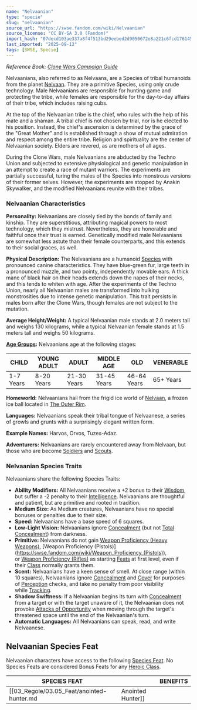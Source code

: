 ```yaml
---
name: "Nelvaanian"
type: "specie"
slug: "nelvaanian"
source_url: "https://swse.fandom.com/wiki/Nelvaanian"
source_license: "CC BY-SA 3.0 (Fandom)"
import_hash: "07decd103ae337a8f4f513bd29eebed2d9050672e8a221c6fcd1761457ccf826"
last_imported: "2025-09-12"
tags: [SWSE, Specie]
---
```

*Reference Book: [Clone Wars Campaign Guide](https://swse.fandom.com/wiki/Star_Wars_Saga_Edition_Clone_Wars_Campaign_Guide)*

Nelvaanians, also referred to as Nelvaans, are a Species of tribal humanoids from the planet [Nelvaan](https://swse.fandom.com/wiki/Nelvaan). They are a primitive Species, using only crude technology. Male Nelvaanians are responsible for hunting game and protecting the tribe, while females are responsible for the day-to-day affairs of their tribe, which includes raising cubs.

At the top of the Nelvaanian tribe is the chief, who rules with the help of his mate and a shaman. A tribal chief is not chosen by trial, nor is he elected to his position. Instead, the chief's ascension is determined by the grace of the "Great Mother" and is established through a show of mutual admiration and respect among the entire tribe. Religion and spirituality are the center of Nelvaanian society. Elders are revered, as are mothers of all ages.

During the Clone Wars, male Nelvaanians are abducted by the Techno Union and subjected to extensive physiological and genetic manipulation in an attempt to create a race of mutant warriors. The experiments are partially successful, turing the males of the Species into monstrous versions of their former selves. However, the experiments are stopped by Anakin Skywalker, and the modified Nelvaanians reunite with their tribes.

### Nelvaanian Characteristics

**Personality:** Nelvaanians are closely tied by the bonds of family and kinship. They are superstitious, attributing magical powers to most technology, which they mistrust. Nevertheless, they are honorable and faithful once their trust is earned. Genetically modified male Nelvaanians are somewhat less astute than their female counterparts, and this extends to their social graces, as well.

**Physical Description:** The Nelvaanians are a humanoid [Species](https://swse.fandom.com/wiki/Species) with pronounced canine characteristics. They have blue-green fur, large teeth in a pronounced muzzle, and two pointy, independently movable ears. A thick mane of black hair on their heads extends down the napes of their necks, and this tends to whiten with age. After the experiments of the Techno Union, nearly all Nelvaanian males are transformed into hulking monstrosities due to intense genetic manipulation. This trait persists in males born after the Clone Wars, though females are not subject to the mutation.

**Average Height/Weight:** A typical Nelvaanian male stands at 2.0 meters tall and weighs 130 kilograms, while a typical Nelvaanian female stands at 1.5 meters tall and weighs 50 kilograms.

**[Age Groups](https://swse.fandom.com/wiki/Age_Groups):** Nelvaanians age at the following stages:

| CHILD | YOUNG ADULT | ADULT | MIDDLE AGE | OLD | VENERABLE |
| --- | --- | --- | --- | --- | --- |
| 1-7 Years | 8-20 Years | 21-30 Years | 31-45 Years | 46-64 Years | 65+ Years |

**Homeworld:** Nelvaanians hail from the frigid ice world of [Nelvaan](https://swse.fandom.com/wiki/Nelvaan), a frozen ice ball located in [The Outer Rim](https://swse.fandom.com/wiki/The_Outer_Rim).

**Languages:** Nelvaanians speak their tribal tongue of Nelvaanese, a series of growls and grunts with a surprisingly elegant written form.

**Example Names:** Harvos, Orvos, Tuzes-Adaz.

**Adventurers:** Nelvaanians are rarely encountered away from Nelvaan, but those who are become [Soldiers](https://swse.fandom.com/wiki/Soldiers) and [Scouts](https://swse.fandom.com/wiki/Scouts).

### Nelvaanian Species Traits
Nelvaanians share the following Species Traits:
- **Ability Modifiers:** All Nelvaanians receive a +2 bonus to their [Wisdom](https://swse.fandom.com/wiki/Wisdom), but suffer a -2 penalty to their [Intelligence](https://swse.fandom.com/wiki/Intelligence). Nelvaanians are thoughtful and patient, but are primitive and rooted in tradition.
- **Medium Size:** As Medium creatures, Nelvaanians have no special bonuses or penalties due to their size.
- **Speed:** Nelvaanians have a base speed of 6 squares.
- **Low-Light Vision:** Nelvaanians ignore [Concealment](https://swse.fandom.com/wiki/Concealment) (but not [Total Concealment](https://swse.fandom.com/wiki/Total_Concealment)) from darkness.
- **Primitive:** Nelvaanians do not gain [Weapon Proficiency (Heavy Weapons)](https://swse.fandom.com/wiki/Weapon_Proficiency_(Heavy_Weapons)), [Weapon Proficiency (Pistols)](https://swse.fandom.com/wiki/Weapon_Proficiency_(Pistols)), or [Weapon Proficiency (Rifles)](https://swse.fandom.com/wiki/Weapon_Proficiency_(Rifles)) as starting [Feats](https://swse.fandom.com/wiki/Feats) at first level, even if their [Class](https://swse.fandom.com/wiki/Class) normally grants them.
- **Scent:** Nelvaanians have a keen sense of smell. At close range (within 10 squares), Nelvaanians ignore [Concealment](https://swse.fandom.com/wiki/Concealment) and [Cover](https://swse.fandom.com/wiki/Cover) for purposes of [Perception](https://swse.fandom.com/wiki/Perception) checks, and take no penalty from poor visibility while [Tracking](https://swse.fandom.com/wiki/Tracking).
- **Shadow Swiftness:** If a Nelvaanian begins its turn with [Concealment](https://swse.fandom.com/wiki/Concealment) from a target or with the target unaware of it, the Nelvaanian does not provoke [Attacks of Opportunity](https://swse.fandom.com/wiki/Attacks_of_Opportunity) when moving through the target's threatened space until the end of the Nelvaanian's turn.
- **Automatic Languages:** All Nelvaanians can speak, read, and write Nelvaanese.

## Nelvaanian Species Feat
Nelvaanian characters have access to the following [Species Feat](https://swse.fandom.com/wiki/Species_Feats). No Species Feats are considered Bonus Feats for any [Heroic Class](https://swse.fandom.com/wiki/Heroic_Class).

| SPECIES FEAT |  | BENEFITS |
| --- | --- | --- |
| [[03_Regole/03.05_Feat/anointed-hunter.md|Anointed Hunter]] |  | Move 2 or more squares and gain a +1 bonus on attacks with thrown weapons until the end of your next turn. |